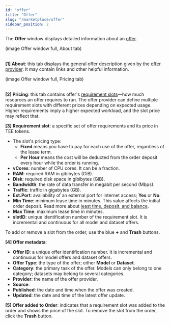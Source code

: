 ```yaml
---
id: "offer"
title: "Offer"
slug: "/marketplace/offer"
sidebar_position: 2
---
```


The **Offer** window displays detailed information about an [offer](/fundamentals/offers/).

(image Offer window full, About tab)
<br/>
<br/>

**[1] About**: this tab displays the general offer description given by the [offer provider](/fundamentals/offers#providers). It may contain links and other helpful information.

(image Offer window full, Pricing tab)
<br/>
<br/>

**[2] Pricing**: this tab contains offer's [requirement slots](/fundamentals/slots)—how much resources an offer requires to run. The offer provider can define multiple requirement slots with different prices depending on expected usage. Higher requirements imply a higher expected workload, and the slot price may reflect that.

**[3] Requirement slot**: a specific set of offer requirements and its price in TEE tokens.

- The slot's pricing type:
    + **Fixed** means you have to pay for each use of the offer, regardless of the lease term.
    + **Per Hour** means the cost will be deducted from the order deposit every hour while the order is running.
- **vCores**: number of CPU cores. It can be a fraction.
- **RAM**: required RAM in gibibytes (GiB).
- **Disk**: required disk space in gibibytes (GiB).
- **Bandwidth**: the rate of data transfer in megabit per second (Mbps).
- **Traffic**: traffic in gigabytes (GB).
- **Ext.Port**: availability of an external port for internet access; **Yes** or **No**.
- **Min Time**: minimum lease time in minutes. This value affects the initial order deposit. Read more about [least time, deposit, and balance](/fundamentals/orders#lease-deposit-and-balance).
- **Max Time**: maximum lease time in minutes.
- **slotID**: unique identification number of the requirement slot. It is incremental and continuous for all model and dataset offers.

To add or remove a slot from the order, use the blue **+** and **Trash** buttons.

**[4] Offer metadata**:

- **Offer ID**: a unique offer identification number. It is incremental and continuous for model offers and dataset offers.
- **Offer Type**: the type of the offer; either **Model** or **Dataset**.
- **Category**: the primary task of the offer. Models can only belong to one category; datasets may belong to several categories.
- **Provider**: the name of the offer provider. 
- **Source**:
- **Published**: the date and time when the offer was created.
- **Updated**: the date and time of the latest offer update.

**[5] Offer added to Order**: indicates that a requirement slot was added to the order and shows the price of the slot. To remove the slot from the order, click the **Trash** button.